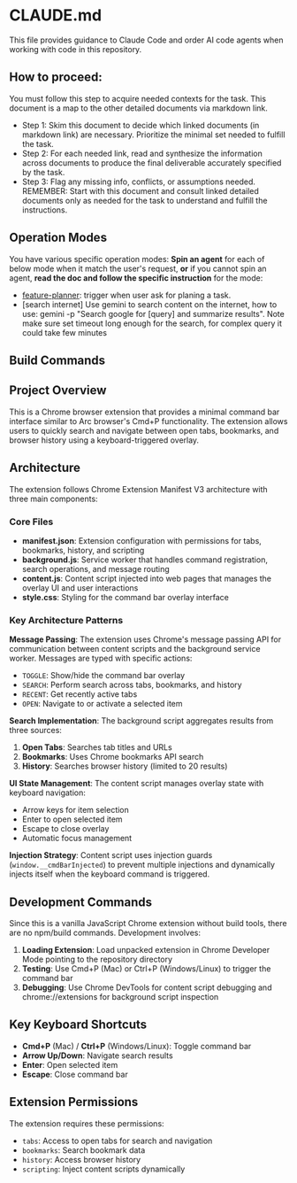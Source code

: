 # CLAUDE.md

This file provides guidance to Claude Code and order AI code agents when working with code in this repository.

## How to proceed:
 You must follow this step to acquire needed contexts for the task. This document is a map to the other detailed documents via markdown link.
- Step 1: Skim this document to decide which linked documents (in markdown link) are necessary. Prioritize the minimal set needed to fulfill the task.
- Step 2: For each needed link, read and synthesize the information across documents to produce the final deliverable accurately specified by the task.
- Step 3: Flag any missing info, conflicts, or assumptions needed.
REMEMBER: Start with this document and consult linked detailed documents only as needed for the task to understand and fulfill the instructions.

## Operation Modes

You have various specific operation modes:
**Spin an agent** for each of below mode when it match the user's request, **or** if you cannot spin an agent, **read the doc and follow the specific instruction** for the mode:
- [feature-planner](docs/commands/feature-planner.md): trigger when user ask for planing a task.
- [search internet] Use gemini to search content on the internet, how to use: gemini -p "Search google for [query] and summarize  results". Note make sure set timeout long enough for the search, for complex query it could take few minutes
## Build Commands

## Project Overview

This is a Chrome browser extension that provides a minimal command bar interface similar to Arc browser's Cmd+P functionality. The extension allows users to quickly search and navigate between open tabs, bookmarks, and browser history using a keyboard-triggered overlay.

## Architecture

The extension follows Chrome Extension Manifest V3 architecture with three main components:

### Core Files
- **manifest.json**: Extension configuration with permissions for tabs, bookmarks, history, and scripting
- **background.js**: Service worker that handles command registration, search operations, and message routing
- **content.js**: Content script injected into web pages that manages the overlay UI and user interactions
- **style.css**: Styling for the command bar overlay interface

### Key Architecture Patterns

**Message Passing**: The extension uses Chrome's message passing API for communication between content scripts and the background service worker. Messages are typed with specific actions:
- `TOGGLE`: Show/hide the command bar overlay
- `SEARCH`: Perform search across tabs, bookmarks, and history
- `RECENT`: Get recently active tabs
- `OPEN`: Navigate to or activate a selected item

**Search Implementation**: The background script aggregates results from three sources:
1. **Open Tabs**: Searches tab titles and URLs
2. **Bookmarks**: Uses Chrome bookmarks API search
3. **History**: Searches browser history (limited to 20 results)

**UI State Management**: The content script manages overlay state with keyboard navigation:
- Arrow keys for item selection
- Enter to open selected item
- Escape to close overlay
- Automatic focus management

**Injection Strategy**: Content script uses injection guards (`window.__cmdBarInjected`) to prevent multiple injections and dynamically injects itself when the keyboard command is triggered.

## Development Commands

Since this is a vanilla JavaScript Chrome extension without build tools, there are no npm/build commands. Development involves:

1. **Loading Extension**: Load unpacked extension in Chrome Developer Mode pointing to the repository directory
2. **Testing**: Use Cmd+P (Mac) or Ctrl+P (Windows/Linux) to trigger the command bar
3. **Debugging**: Use Chrome DevTools for content script debugging and chrome://extensions for background script inspection

## Key Keyboard Shortcuts

- **Cmd+P** (Mac) / **Ctrl+P** (Windows/Linux): Toggle command bar
- **Arrow Up/Down**: Navigate search results
- **Enter**: Open selected item
- **Escape**: Close command bar

## Extension Permissions

The extension requires these permissions:
- `tabs`: Access to open tabs for search and navigation
- `bookmarks`: Search bookmark data
- `history`: Access browser history
- `scripting`: Inject content scripts dynamically